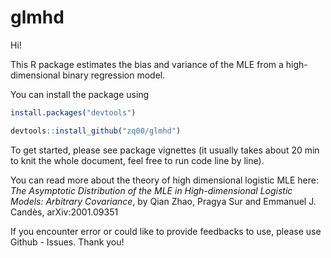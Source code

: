 # glmhd

Hi! 

This R package estimates the bias and variance of the MLE from a high-dimensional binary regression model. 

You can install the package using 

```R
install.packages("devtools")

devtools::install_github("zq00/glmhd")
```

To get started, please see package vignettes (it usually takes about 20 min to knit the whole document, feel free to run code line by line). 

You can read more about the theory of high dimensional logistic MLE here: 
*The Asymptotic Distribution of the MLE in High-dimensional Logistic Models: Arbitrary Covariance*, by Qian Zhao, Pragya Sur and Emmanuel J. Candès, 	arXiv:2001.09351

If you encounter error or could like to provide feedbacks to use, please use Github - Issues. Thank you! 
